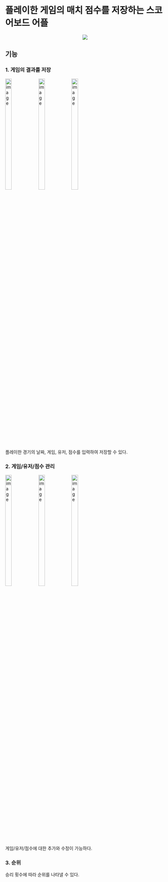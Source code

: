 # 플레이한 게임의 매치 점수를 저장하는 스코어보드 어플
<div align="center">
  <img src="https://img.shields.io/badge/Android-3DDC84?style=for-the-badge&logo=Android&logoColor=white">
</div>

## 기능
### 1. 게임의 결과를 저장
<div>
  <img alt="image" src="https://user-images.githubusercontent.com/110277768/222738901-7a32e7b2-a91e-4ad6-aff8-54ac9a98bebd.png" width="20%" height="30%">
  <img alt="image" src="https://user-images.githubusercontent.com/110277768/222738853-3126a9e0-ca5f-4775-967f-e7fc5ed5a10d.png" width="20%" height="30%">
  <img alt="image" src="https://user-images.githubusercontent.com/110277768/222738800-126f5475-2da6-487a-b4db-0e63cc96b16d.png" width="20%" height="30%">
</div>
플레이한 경기의 날짜, 게임, 유저, 점수를 입력하여 저장할 수 있다.

### 2. 게임/유저/점수 관리
<div>
  <img alt="image" src="https://user-images.githubusercontent.com/110277768/222738426-ae54fa6a-ec24-475d-9be4-343b9b9b52ef.png" width="20%" height="30%">
  <img alt="image" src="https://user-images.githubusercontent.com/110277768/222738514-d08530bf-4d5e-48f5-b053-a04d05d8f2c3.png" width="20%" height="30%">
  <img alt="image" src="https://user-images.githubusercontent.com/110277768/222738235-22df9844-e59f-4a4e-9d51-f5b735382fd3.png" width="20%" height="30%">
</div>
게임/유저/점수에 대한 추가와 수정이 가능하다.

### 3. 순위

승리 횟수에 따라 순위를 나타낼 수 있다.
